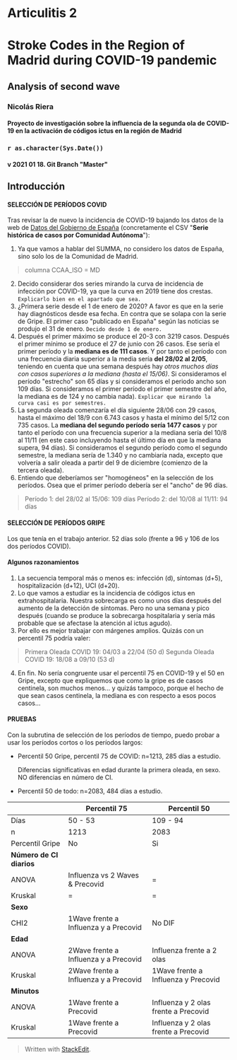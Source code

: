 Articulitis 2
=========

# Stroke Codes in the Region of Madrid during COVID-19 pandemic

## Analysis of second wave

### Nicolás Riera
#### Proyecto de investigación sobre la influencia de la segunda ola de COVID-19 en la activación de códigos ictus en la región de Madrid

### `r as.character(Sys.Date())`

#### v 2021 01 18. Git Branch "Master"

Introducción
--------------------------------------------
#### SELECCIÓN DE PERÍODOS COVID

Tras revisar la de nuevo la incidencia de COVID-19 bajando los datos de la web de [Datos del Gobierno de España](https://datos.gob.es/es/catalogo/e05070101-evolucion-de-enfermedad-por-el-coronavirus-covid-19) (concretamente el CSV "**Serie histórica de casos por Comunidad Autónoma**"):

 1. Ya que vamos a hablar del SUMMA, no considero los datos de España, sino solo los de la Comunidad de Madrid.

> columna CCAA_ISO = MD

 2. Decido considerar dos series mirando la curva de incidencia de infección por COVID-19, ya que la curva en 2019 tiene dos crestas. `Explicarlo bien en el apartado que sea.`
 3. ¿Primera serie desde el 1 de enero de 2020? A favor es que en la serie hay diagnósticos desde esa fecha. En contra que se solapa con la serie de Gripe. El primer caso "publicado en España" según las noticias se produjo el 31 de enero. `Decido desde 1 de enero.`
 4. Después el primer máximo se produce el 20-3 con 3219 casos. Después el primer mínimo se produce el 27 de junio con 26 casos. Ese sería el primer período y la **mediana es de 111 casos**. Y por tanto el período con una frecuencia diaria superior a la media sería **del 28/02 al 2/05**, teniendo en cuenta que una semana después hay *otros muchos días con casos superiores a la mediana (hasta el 15/06)*. Si consideramos el período "estrecho" son 65 días y si consideramos el periodo ancho son 109 días. Si consideramos el primer período el primer semestre del año, la mediana es de 124 y no cambia nada). `Explicar que mirando la curva casi es por semestres.`
 5. La segunda oleada comenzaría el día siguiente 28/06 con 29 casos, hasta el máximo del 18/9 con 6.743 casos y hasta el mínimo del 5/12 con 735 casos. La **mediana del segundo período sería 1477 casos** y por tanto el período con una frecuencia superior a la mediana sería del 10/8 al 11/11 (en este caso incluyendo hasta el último día en que la mediana supera, 94 días). Si consideramos el segundo período como el segundo semestre, la mediana sería de 1.340 y no cambiaría nada, excepto que volvería a salir oleada a partir del 9 de diciembre (comienzo de la tercera oleada).
 6. Entiendo que deberíamos ser "homogéneos" en la selección de los períodos. Osea que el primer período debería ser el "ancho" de 96 días.

> Período 1: del 28/02 al 15/06: 109 días
> Período 2: del 10/08 al 11/11: 94 días

#### SELECCIÓN DE PERÍODOS GRIPE
Los que tenía en el trabajo anterior.
52 días solo (frente a 96 y 106 de los dos períodos COVID).

#### Algunos razonamientos
1. La secuencia temporal más o menos es: infección (d), síntomas (d+5), hospitalización (d+12), UCI (d+20).
2. Lo que vamos a estudiar es la incidencia de códigos ictus en extrahospitalaria. Nuestra sobrecarga es como unos días después del aumento de la detección de síntomas. Pero no una semana y pico después (cuando se produce la sobrecarga hospitalaria y sería más probable que se afectase la atención al ictus agudo).
3. Por ello es mejor trabajar con márgenes amplios. Quizás con un percentil 75 podría valer: 

> Primera Oleada COVID 19: 04/03 a 22/04 (50 d)
> Segunda Oleada COVID 19: 18/08 a 09/10 (53 d)
4. En fin. No sería congruente usar el percentil 75 en COVID-19 y el 50 en Gripe, excepto que expliquemos que como la gripe es de casos centinela, son muchos menos... y quizás tampoco, porque el hecho de que sean casos centinela, la mediana es con respecto a esos pocos casos...

#### PRUEBAS
Con la subrutina de selección de los períodos de tiempo, puedo probar a usar los períodos cortos o los períodos largos:

 - Percentil 50 Gripe, percentil 75 de COVID: n=1213, 285 días a estudio.

    Diferencias significativas en edad durante la primera oleada, en sexo. NO diferencias en número de CI.

- Percentil 50 de todo: n=2083, 484 días a estudio.


|  |Percentil 75|Percentil 50|
|--|--|--|
|Días|50 - 53|109 - 94|
|n|1213|2083|
|Percentil Gripe|No|Si|
|__Número de CI diarios__
|ANOVA  |Influenza vs 2 Waves & Precovid  | =
|Kruskal  |= |=
|__Sexo__
|CHI2  | 1Wave frente a Influenza y a Precovid | No DIF
|__Edad__
|ANOVA  | 2Wave frente a Influenza y a Precovid | Influenza frente a 2 olas
|Kruskal  | 2Wave frente a Influenza y a Precovid | 1Wave frente a Influenza y Precovid
|__Minutos__
|ANOVA  | 1Wave frente a Precovid | Influenza y 2 olas frente a Precovid
|Kruskal  | 1Wave frente a Precovid | Influenza y 2 olas frente a Precovid



> 
> Written with [StackEdit](https://stackedit.io/).


<!--stackedit_data:
eyJoaXN0b3J5IjpbMTIwODc1OTM5MiwtNDQxNzAwNDIxLDE4Nz
kyMzU0MiwtMjEyMjU1NTMyMywtMTUzNDQ4MTU2MiwtMTc3NzY2
OTA5MiwtOTYzOTIzNTcyLDUzNzcyMTYxOCwtMjExMTI3MjIzMC
wxNDE4NzE4NDUzLDEwMzQxMTk1NDYsMjEyMTU0MDk3Myw1NjE4
NzY1OTgsLTE5NTkwNzExNjBdfQ==
-->